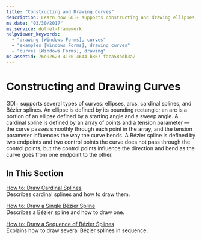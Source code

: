 ```yaml
---
title: "Constructing and Drawing Curves"
description: Learn how GDI+ supports constructing and drawing ellipses, arcs, cardinal splines, and Bézier splines.
ms.date: "03/30/2017"
ms.service: dotnet-framework
helpviewer_keywords: 
  - "drawing [Windows Forms], curves"
  - "examples [Windows Forms], drawing curves"
  - "curves [Windows Forms], drawing"
ms.assetid: 76e92623-4130-4644-b867-faca58bdb3a2
---
```

# Constructing and Drawing Curves

GDI+ supports several types of curves: ellipses, arcs, cardinal splines, and Bézier splines. An ellipse is defined by its bounding rectangle; an arc is a portion of an ellipse defined by a starting angle and a sweep angle. A cardinal spline is defined by an array of points and a tension parameter — the curve passes smoothly through each point in the array, and the tension parameter influences the way the curve bends. A Bézier spline is defined by two endpoints and two control points  the curve does not pass through the control points, but the control points influence the direction and bend as the curve goes from one endpoint to the other.  
  
## In This Section  

 [How to: Draw Cardinal Splines](how-to-draw-cardinal-splines.md)  
 Describes cardinal splines and how to draw them.  
  
 [How to: Draw a Single Bézier Spline](how-to-draw-a-single-bezier-spline.md)  
 Describes a Bézier spline and how to draw one.  
  
 [How to: Draw a Sequence of Bézier Splines](how-to-draw-a-sequence-of-bezier-splines.md)  
 Explains how to draw several Bézier splines in sequence.
